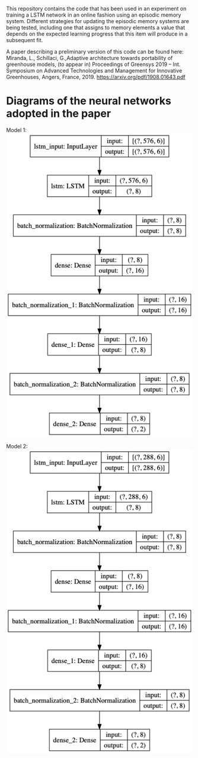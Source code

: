 This repository contains the code that has been used in an experiment on training a LSTM network in an online fashion using an episodic memory system. Different strategies for updating the episodic memory systems are being tested, including one that assigns to memory elements a value that depends on the expected learning progress that this item will produce in a subsequent fit.

A paper describing a preliminary version of this code can be found here:
Miranda, L., Schillaci, G.,Adaptive architecture towards portability of greenhouse models, (to appear in) Proceedings of Greensys 2019 – Int. Symposium on Advanced Technologies and Management for Innovative Greenhouses, Angers, France, 2019. 
https://arxiv.org/pdf/1908.01643.pdf

# Diagrams of the neural networks adopted in the paper

Model 1:
![Model 1](figures/model1.png)

Model 2:
![Model 2](figures/model2.png)
